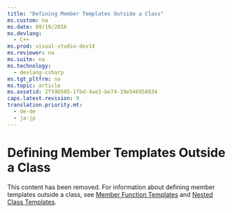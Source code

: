 ```yaml
---
title: "Defining Member Templates Outside a Class"
ms.custom: na
ms.date: 09/19/2016
ms.devlang: 
  - C++
ms.prod: visual-studio-dev14
ms.reviewer: na
ms.suite: na
ms.technology: 
  - devlang-csharp
ms.tgt_pltfrm: na
ms.topic: article
ms.assetid: 2f59b505-1fbd-4ae3-be74-19e546958834
caps.latest.revision: 9
translation.priority.mt: 
  - de-de
  - ja-jp
---
```

# Defining Member Templates Outside a Class
This content has been removed. For information about defining member templates outside a class, see [Member Function Templates](../vs140/Member-Function-Templates.md) and [Nested Class Templates](../vs140/Nested-Class-Templates.md).